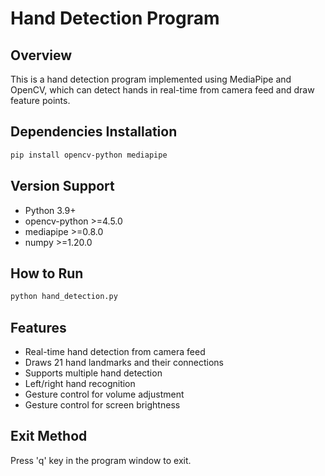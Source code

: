 # Hand Detection Program

## Overview
This is a hand detection program implemented using MediaPipe and OpenCV, which can detect hands in real-time from camera feed and draw feature points.

## Dependencies Installation
```bash
pip install opencv-python mediapipe
```

## Version Support
- Python 3.9+
- opencv-python >=4.5.0
- mediapipe >=0.8.0
- numpy >=1.20.0

## How to Run
```bash
python hand_detection.py
```

## Features
- Real-time hand detection from camera feed
- Draws 21 hand landmarks and their connections
- Supports multiple hand detection
- Left/right hand recognition
- Gesture control for volume adjustment
- Gesture control for screen brightness

## Exit Method
Press 'q' key in the program window to exit.
